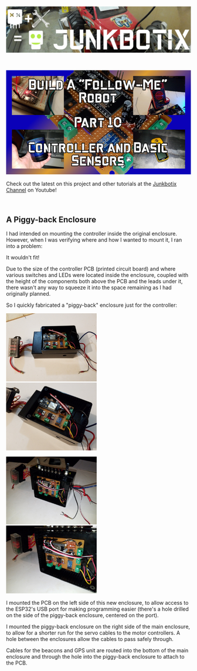 ![Junkbotix Banner](./images/banner-1024px.jpg)

<br>

[![Part 10](./images/title-720px.jpg)](https://www.youtube.com/watch?v=R-nN7bM4Fe8)

Check out the latest on this project and other tutorials at the [Junkbotix Channel](https://www.youtube.com/channel/UCNxQ47xBEYjD-mey_lxj9Aw) on Youtube!

<br>

## A Piggy-back Enclosure

I had intended on mounting the controller inside the original enclosure. However, when I was verifying where and how I wanted to mount it, I ran into a problem:

It wouldn't fit!

Due to the size of the controller PCB (printed circuit board) and where various switches and LEDs were located inside the enclosure, coupled with the height of the components both above the PCB and the leads under it, there wasn't any way to squeeze it into the space remaining as I had originally planned.

So I quickly fabricated a "piggy-back" enclosure just for the controller:

<img src="./images/full-view.jpg" width="49%" />&nbsp;&nbsp;&nbsp;&nbsp;<img src="./images/34-full-view.jpg" width="49%" />

<img src="./images/with-switches.jpg" width="49%" />&nbsp;&nbsp;&nbsp;&nbsp;<img src="./images/interior-closeup.jpg" width="49%" />

I mounted the PCB on the left side of this new enclosure, to allow access to the ESP32's USB port for making programming easier (there's a hole drilled on the side of the piggy-back enclosure, centered on the port). 

I mounted the piggy-back enclosure on the right side of the main enclosure, to allow for a shorter run for the servo cables to the motor controllers. A hole between the enclosures allow the cables to pass safely through.

Cables for the beacons and GPS unit are routed into the bottom of the main enclosure and through the hole into the piggy-back enclosure to attach to the PCB.